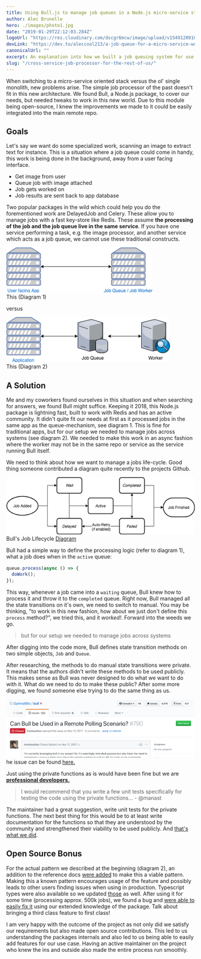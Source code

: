 ```yaml
---
title: Using Bull.js to manage job queues in a Node.js micro-service stack 🌎
author: Alec Brunelle
hero: ./images/photo1.jpg
date: "2019-01-29T22:12:03.284Z"
logoUrl: "https://res.cloudinary.com/dscgr6mcw/image/upload/v1549120910/bull-post/ski-mountain.jpg"
devLink: "https://dev.to/aleccool213/a-job-queue-for-a-micro-service-world--4b26"
canonicalUrl: ""
excerpt: An explanation into how we built a job queuing system for use in a micro-service context and how we contributed back our work along the way.
slug: "/cross-service-job-processor-for-the-rest-of-us/"
---
```


When switching to a micro-service oriented stack versus the ol' single monolith, new problems arise. The simple job processor of the past doesn't fit in this new architecture. We found Bull, a Node.js package, to cover our needs, but needed tweaks to work in this new world. Due to this module being open-source, I knew the improvements we made to it could be easily integrated into the main remote repo.

## Goals

Let's say we want do some specialized work, scanning an image to extract text for instance. This is a situation where a job queue could come in handy, this work is being done in the background, away from a user facing interface.

- Get image from user
- Queue job with image attached
- Job gets worked on
- Job results are sent back to app database

Two popular packages in the wild which could help you do the forementioned work are DelayedJob and Celery. These allow you to manage jobs with a fast key-store like Redis. These assume **the processing of the job and the job queue live in the same service**. If you have one service performing a task, e.g. the image processor, and another service which acts as a job queue, we cannot use these traditional constructs.

<div class="Image__Medium">
  <img src="./images/bull-1.png" alt="diagram 1"/>
  <figcaption>This (Diagram 1)</figcaption>
</div>

versus

<div class="Image__Medium">
  <img src="./images/bull-post2.png" alt="diagram 2"/>
  <figcaption>This (Diagram 2)</figcaption>
</div>

## A Solution

Me and my coworkers found ourselves in this situation and when searching for answers, we found Bull might suffice. Keeping it 2018, this Node.js package is lightning fast, built to work with Redis and has an active community. It didn't quite fit our needs at first as it processed jobs in the same app as the queue-mechanism, see diagram 1. This is fine for traditional apps, but for our setup we needed to manage jobs across systems (see diagram 2). We needed to make this work in an async fashion where the worker may not be in the same repo or service as the service running Bull itself.

We need to think about how we want to manage a jobs life-cycle. Good thing someone contributed a diagram quite recently to the projects Github.

<div class="Image__Medium">
  <img src="./images/job-lifecycle.png" alt="bull lifecycle diagram"/>
  <figcaption>Bull's Job Lifecycle <a href="https://github.com/OptimalBits/bull/blob/develop/docs/job-lifecycle.png" target="_blank">Diagram</a></figcaption>
</div>

Bull had a simple way to define the processing logic (refer to diagram 1), what a job does when in the `active` queue:

```javascript
queue.process(async () => {
  doWork();
});
```

This way, whenever a job came into a `waiting` queue, Bull knew how to process it and throw it to the `completed` queue. Right now, Bull managed all the state transitions on it's own, we need to switch to manual. You may be thinking, "to work in this new fashion, how about we just don't define this `process` method?", we tried this, and it _worked!_. Forward into the weeds we go.

> but for our setup we needed to manage jobs across systems

After digging into the code more, Bull defines state transition methods on two simple objects, `Job` and `Queue`.

After researching, the methods to do manual state transitions were private. It means that the authors didn't write these methods to be used publicly. This makes sense as Bull was never designed to do what we want to do with it. What do we need to do to make these public? After some more digging, we found someone else trying to do the same thing as us.

<div class="Image__Medium">
  <img src="./images/github-1.png" alt="github issue"/>
  <figcaption>he issue can be found <a href="https://github.com/OptimalBits/bull/issues/790" target="_blank">here.</a></figcaption>
</div>

Just using the private functions as is would have been fine but we are <a href="https://media.giphy.com/media/HoffxyN8ghVuw/giphy.gif" target="_blank">**professional developers.**</a>

> I would recommend that you write a few unit tests specifically for testing the code using the private functions... - @manast

The maintainer had a great suggestion, write unit tests for the private functions. The next best thing for this would be to at least write documentation for the functions so that they are understood by the community and strengthened their viability to be used publicly. And <a href="https://github.com/OptimalBits/bull/pull/1017/files#diff-d823dceb04482ab55e5004eebb53fc1cR182" target="_blank">that's what we did</a>.

## Open Source Bonus

For the actual pattern we described at the beginning (diagram 2), an addition to the reference docs <a href="https://github.com/OptimalBits/bull/pull/1017/files#diff-375fc823554b090375d9c47199cb5ee2R201" target="_blank">were added</a> to make this a viable pattern. Making this a known pattern encourages usage of the feature and possibly leads to other users finding issues when using in production. Typescript types were also available so we updated <a href="https://github.com/DefinitelyTyped/DefinitelyTyped/pull/27816" target="_blank">those</a> as well. After using it for some time (processing approx. 500k jobs), we found a bug and <a href="https://github.com/OptimalBits/bull/pull/1096" target="_blank">were able to easily fix it</a> using our extended knowledge of the package. Talk about bringing a third class feature to first class!

I am very happy with the outcome of the project as not only did we satisfy our requirements but also made open source contributions. This led to us understanding the packages internals and also led to us being able to easily add features for our use case. Having an active maintainer on the project who knew the ins and outside also made the entire process run smoothly.
